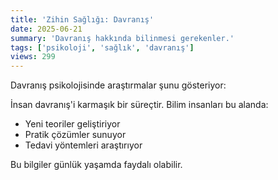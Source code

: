 ```yaml
---
title: 'Zihin Sağlığı: Davranış'
date: 2025-06-21
summary: 'Davranış hakkında bilinmesi gerekenler.'
tags: ['psikoloji', 'sağlık', 'davranış']
views: 299
---
```


Davranış psikolojisinde araştırmalar şunu gösteriyor:

İnsan davranış'i karmaşık bir süreçtir. Bilim insanları bu alanda:
- Yeni teoriler geliştiriyor
- Pratik çözümler sunuyor
- Tedavi yöntemleri araştırıyor

Bu bilgiler günlük yaşamda faydalı olabilir.